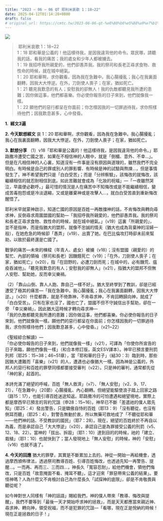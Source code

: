 ```yaml
---
title: "2023 – 06 – 06 QT 耶利米哀歌 1：18~22"
date: 2025-04-12T01:14:28+0800
draft: false
# original_url: https://cmtc.tw/2023-06-06-qt-%e8%80%b6%e5%88%a9%e7%b1%b3%e5%93%80%e6%ad%8c-1%ef%bc%9a1822
---
```


![](/images/qt.jpg)
>  耶利米哀歌 1：18\~22  
> 1：18 耶和華是公義的！他這樣待我，是因我違背他的命令。眾民哪，請聽我的話，看我的痛苦；我的處女和少年人都被擄去。  
> 1：19 我招呼我所親愛的，他們卻愚弄我。我的祭司和長老正尋求食物、救性命的時候，就在城中絕氣。  
> 1：20 耶和華啊，求你觀看，因為我在急難中。我心腸擾亂；我心在我裏面翻轉，因我大大悖逆。在外，刀劍使人喪子；在家，猶如死亡。  
> 1：21 聽見我歎息的有人；安慰我的卻無人！我的仇敵都聽見我所遭的患難；因你做這事，他們都喜樂。你必使你報告的日子來到，他們就像我一樣。  
> 1：22 願他們的惡行都呈在你面前；你怎樣因我的一切罪過待我，求你照樣待他們；因我歎息甚多，心中發昏。

**1.  經文3遍**

**2. 今天默想經文**
哀 1：20 耶和華啊，求你觀看，因為我在急難中。我心腸擾亂；我心在我裏面翻轉，因我大大悖逆。在外，刀劍使人喪子；在家，猶如死亡。

**3. 默想分享**
（1）v18「耶和華是公義的！他這樣待我，是因我違背他的命令。」耶路撒冷遭受亡國之苦，如果在不相信神的人眼中，就是「倒楣、意外、不幸…」。但是在凡相信神的人心裏，知道沒有一件事是沒有原因與道理的，雖然我們不完全明白。有時候是自己的罪或別人的罪影響、有時候是神的試驗與熬煉…，但是事情發生了，神不希望我們只是「白白受苦」；而是「分辨察驗」，該悔改的就悔改，該繼續相信的就忍耐相信到底。如此苦難就會成為「化妝的祝福」—「一夜雖然哭泣，早晨便必歡呼。」最可惜的情況是人在痛苦中不知悔改或是不能繼續相信，變成苦毒抱怨或是冷淡退縮，又或是離棄神或是攻擊人…，就白白受苦直到重新悔改醒悟了。

耶利米早就蒙神啟示，知道亡國的原因是百姓一再敵擋神的話，不肯悔改與轉向尋求神，反倒尋求周圍盟國的幫助—「我招呼我所親愛的，他們卻愚弄我。我的祭司和長老正尋求食物、救性命的時候，就在城中絕氣。」（v19）這裏「所親愛的」，並不是指神，而是指猶大的盟邦，就像不忠誠的情夫（猶大也成為背棄神的淫婦一般），在她危急的時候卻「愚弄」（v19）、出賣了她。在巴比倫攻打時卻未前來幫助，以致於最終還是亡國了。

戰爭的痛苦—未來的棟樑（年青人、處女）被擄（v18）；沒有盟國（親愛的）的幫忙、內部的領袖（祭司和長老）因饑餓死亡（v19）；「在外，刀劍使人喪子；在家，猶如死亡」（v20），指「在田野的，必遭刀劍而死；在城中的，必有饑荒、瘟疫吞滅他」。「聽見我歎息的有人；安慰我的卻無人」（v21），指猶大的盟邦不但無人安慰、幫助她，反而幸災樂禍。

（2）「靠山山倒、靠人人跑、靠自己一樣不好」。猶大至終學到了教訓，卻是已經遭受了極其的痛苦—「我在急難中。我心腸擾亂；我心在我裏面翻轉，因我大大悖逆。」（v20）什麼都靠，就是不倚靠神，不肯尋求神，不肯回轉歸向神，就成了「白白受苦」。只有在家也沒了，國也亡了，盟國不但不守誠信出手幫助，卻在一旁 「幸災樂禍」，因此猶大這時候才轉向尋求神—  
「我的仇敵都聽見我所遭的患難；因你做這事，他們都喜樂。你必使你報告的日子來到，他們就像我一樣。願他們的惡行都呈在你面前；你怎樣因我的一切罪過待我，求你照樣待他們；因我歎息甚多，心中發昏。」（v21\~22）

《聖經綜合解讀》—  
「你必使你報告的日子來到，他們就像我一樣」（v21），可譯為「你使你所宣告的日子來臨，願他們像我一樣」（和合本修訂版，英文ESV譯本）。神早已預言要刑罰列邦（耶25：15\~38；46\~51章），當「耶和華的日子」（結30：3）臨到時，那些因猶大遭難而「喜樂」（v21）的人，遭遇也必像猶大一樣。因為神是公義的，外邦人的惡行和百姓的罪孽同樣都要接受審判（v22）。只是神的審判，通常都先從「神的家」起首的。

本詩充滿了絕望的呼喊，百姓「無人救濟」（v7）、「無人安慰」（v2、9、17、21），「在急難中」（20節）心腸擾亂、內心翻轉。但絕望能驅使浪子踏上回家之路（路15：17），也能引導百姓迷途知返。耶路撒冷的可怕遭遇和絕望境地，實際上都是摩西早已預言的背約咒詛（申28：15\~16）。神早已不斷「差遣祂的僕人眾先知」（耶25：4）發出警告，只是驕傲自恃的百姓（耶13：9）「沒有聽從，也沒有側耳而聽」（耶25：4），對警告無動於衷，所以無藥可救地成了「不聽從耶和華——他們神的話、不受教訓的國民」（耶7：28）。現在，絕望的百姓終於不再自以為義，而是承認自己「大大悖逆」（v20），承認自己是為罪接受公義的刑罰（v5、12、18、22）。當神的「拔出、拆毀」（耶1：10）達到目的的時候，祂的「建立、栽植」（耶1：10）也就快到了；當人發現地上「無人安慰」的時候，神的「安慰」（v16）也就不遠了。

**4. 今天的回應**
猶大的罪孽，其實是不斷累加上去的。神從一開始一再給機會，透過摩西頒佈律法，透過祭司教導百姓、引導百姓悔改，也透過先知一再警告、提醒…。一而再、再而三、三而四…，神長久「寬容忍耐」，給他們機會，領他們悔改，只是百姓「故意掩面不看、掩耳不聽」，這才迎來「罪惡帶來公義的結果」。要怪神嗎？人為什麼又不肯檢討自己為什麼長久「試探神的底限」，卻是不肯敬畏與聽從呢？

如今神對世人同樣有「神的話語」賜給我們，神的僕人帶來「教導、悔改與提醒」，我們不要等到「最後一天才開始呼求神的拯救」，而是天天都應當來親近神、尋求神、轉向神，領受祝福，而不是犯罪的咒詛—「看哪，現在正是悅納的時候！現在正是拯救的日子！」
